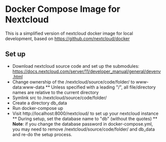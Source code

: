 # Docker Compose Image for Nextcloud
This is a simplified version of nextcloud docker image for local development, based on https://github.com/nextcloud/docker

## Set up
* Download nextcloud source code and set up the submodules: https://docs.nextcloud.com/server/11/developer_manual/general/devenv.html
* Change ownership of the /nextcloud/source/code/folder/ to www-data:www-data
** Unless specified with a leading "/", all file/directory names are relative to the current directory
* Symlink src to /nextcloud/source/code/folder/
* Create a directory db_data
* Run docker-compose up
* Visit http://localhost:8000/nextcloud/ to set up your nextcloud instance
** During setup, set the database name to "db" (without the quotes)
** __Note__: if you change the database password in docker-compose.yml, you may need to remove /nextcloud/source/code/folder/ and db_data and re-do the setup process.
